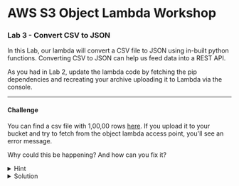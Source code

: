 # AWS S3 Object Lambda Workshop
### Lab 3 - Convert CSV to JSON

In this Lab, our lambda will convert a CSV file to JSON using in-built python functions. Converting CSV to JSON can help us feed data into a REST API.

As you had in Lab 2, update the lambda code by fetching the pip dependencies and recreating your archive uploading it to Lambda via the console.

***

#### Challenge

You can find a csv file with 1,00,00 rows [here](http://eforexcel.com/wp/wp-content/uploads/2017/07/10000-Sales-Records.zip).
If you upload it to your bucket and try to fetch from the object lambda access point, you'll see an error message. 

Why could this be happening? And how can you fix it? 

<details><summary>Hint</summary>
<p>

By default, lambda has permissions to write out logs to Cloudwatch. 
Go to _Monitor_ tab in your lambda > Logs > View Logs in Cloudwatch. From there click on "Search Log Group" and you'd notice that log message *after* your lambda execution has concluded.

If you cannot see logs or get an error on the Cloudwatch console, you'd need to extend your lambda role. It should already have Cloudwatch log permissions but maybe restricted on `Resources`, so change that to `*` so it unfettered access to create and add logs.

</p>
</details>

<details>
<summary>Solution</summary>
<p>

Increase your lambda timeout to a  higher value ~ around 10 seconds should be enough for this challenge. 
You can do so by going to _Configuration_ tab > _General Configuration_ and change your timeout value. 

It is worth noting that S3 Object Lambdas are required to WriteGetObjectResponse within 60 seconds. ⏱️


</p>
</details>
